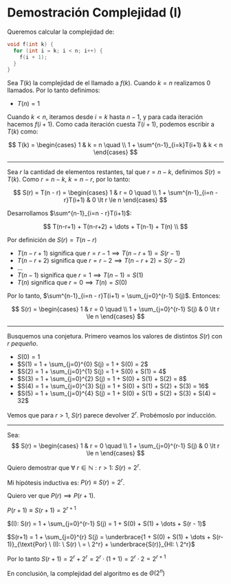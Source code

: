 # Demostración Complejidad (I)

Queremos calcular la complejidad de:

```cpp
void f(int k) {
  for (int i = k; i < n; i++) {
    f(i + 1);
  }
}
```

Sea $T(k)$ la complejidad de el llamado a $f(k)$.
Cuando $k = n$ realizamos 0 llamados. Por lo tanto definimos:

- $T(n) = 1$

Cuando $k \lt n$, iteramos desde $i = k$ hasta $n - 1$, y para cada iteración hacemos $f(i+1)$. Como cada iteración cuesta $T(i + 1)$, podemos escribir a $T(k)$ como:

$$
T(k) =
\begin{cases}
1 & k = n \quad \\
1 + \sum^{n-1}_{i=k}T(i+1) & k < n
\end{cases}
$$

---

Sea $r$ la cantidad de elementos restantes, tal que $r = n - k$, definimos $S(r) = T(k)$. Como $r = n - k$, $k = n - r$, por lo tanto:

$$
S(r) = T(n - r) =
\begin{cases}
1 & r = 0 \quad \\
1 + \sum^{n-1}_{i=n - r}T(i+1) & 0 \lt r \le n
\end{cases}
$$

Desarrollamos $\sum^{n-1}_{i=n - r}T(i+1)$:

$$
T(n-r+1) + T(n-r+2) + \dots + T(n-1) + T(n) \\
$$

Por definición de $S(r) = T(n - r)$
- $T(n-r+1)$ significa que $r = r - 1 \implies T(n-r+1) = S(r-1)$
- $T(n-r+2)$ significa que $r = r - 2 \implies T(n-r+2) = S(r-2)$
- $\dots$
- $T(n-1)$ significa que $r = 1 \implies T(n-1) = S(1)$
- $T(n)$ significa que $r = 0 \implies T(n) = S(0)$

Por lo tanto, $\sum^{n-1}_{i=n - r}T(i+1) = \sum_{j=0}^{r-1} S(j)$. Entonces:

$$
S(r) =
\begin{cases}
1 & r = 0 \quad \\
1 + \sum_{j=0}^{r-1} S(j) & 0 \lt r \le n
\end{cases}
$$

---

Busquemos una conjetura. Primero veamos los valores de distintos $S(r)$ con $r$ *pequeño*.

- $S(0) = 1$
- $S(1) = 1 + \sum_{j=0}^{0} S(j) = 1 + S(0) = 2$
- $S(2) = 1 + \sum_{j=0}^{1} S(j) = 1 + S(0) + S(1) = 4$
- $S(3) = 1 + \sum_{j=0}^{2} S(j) = 1 + S(0) + S(1) + S(2) = 8$
- $S(4) = 1 + \sum_{j=0}^{3} S(j) = 1 + S(0) + S(1) + S(2) + S(3) = 16$
- $S(5) = 1 + \sum_{j=0}^{4} S(j) = 1 + S(0) + S(1) + S(2) + S(3) + S(4) = 32$

Vemos que para $r > 1$, $S(r)$ parece devolver $2^r$. Probémoslo por inducción.

---

Sea:
$$
S(r) =
\begin{cases}
1 & r = 0 \quad \\
1 + \sum_{j=0}^{r-1} S(j) & 0 \lt r \le n
\end{cases}
$$

Quiero demostrar que $\forall \ r \in \mathbb{N} : r \gt 1$: $S(r) = 2^r$. 

Mi hipótesis inductiva es: $P(r) \equiv S(r) = 2^r$.

Quiero ver que $P(r) \implies P(r+1)$.

$P(r+1) \equiv S(r+1) = 2^{r+1}$

$(I): S(r) = 1 + \sum_{j=0}^{r-1} S(j) = 1 + S(0) + S(1) + \dots + S(r - 1)$ 

$S(r+1) = 1 + \sum_{j=0}^{r} S(j) = \underbrace{1 + S(0) + S(1) + \dots + S(r-1)}_{\text{Por} \ (I): \ S(r) \ = \ 2^r} + \underbrace{S(r)}_{HI: \ 2^r}$

Por lo tanto $S(r+1) = 2^r + 2^r = 2^r \cdot (1 + 1) = 2^r \cdot 2 = 2^{r+1}$

En conclusión, la complejidad del algoritmo es de $\Theta(2^n)$